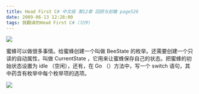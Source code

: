 ```yaml
---
title: Head First C# 中文版 第12章 回顾与前瞻 page526
date: 2009-06-13 12:28:00
tags: 我翻译的Head First C#（习作）
---
```

![](https://p-blog.csdn.net/images/p_blog_csdn_net/cuipengfei1/EntryImages/20090613/2009-06-13_12-21-11.jpg)

蜜蜂可以做很多事情。给蜜蜂创建一个叫做  BeeState  的枚举。还需要创建一个只读的自动属性，叫做  CurrentState
，它用来让蜜蜂保存自己的状态。把蜜蜂的初始状态设置为  idle  （空闲），还有，在  Go  （）方法中，写一个  switch
语句，其中药含有枚举中每个枚举项的选项。

![](https://p-blog.csdn.net/images/p_blog_csdn_net/cuipengfei1/EntryImages/20090613/2009-06-13_12-22-09.jpg)



